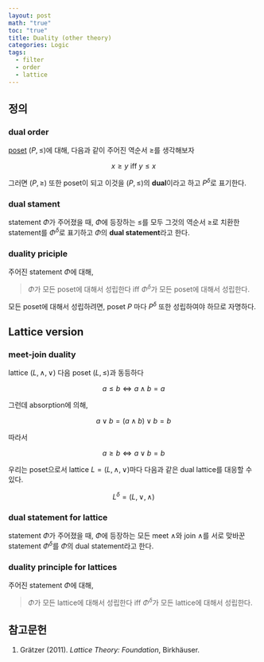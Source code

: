 ```yaml
---
layout: post
math: "true"
toc: "true"
title: Duality (other theory)
categories: Logic
tags:
  - filter
  - order
  - lattice
---
```

## 정의

### dual order

[poset](https://paraconsistent.github.io/logic/2024/02/15/Poset.html) ${ (P,\le) }$에 대해, 다음과 같이 주어진 역순서 ${ \ge }$를 생각해보자

$$ x\ge y \mbox{ iff } y\le x  $$

그러면 ${ (P,\ge) }$ 또한 poset이 되고 이것을 ${ (P,\le) }$의 **dual**이라고 하고 ${ P^{\delta} }$로 표기한다.

### dual stament

statement ${ \Phi }$가 주어졌을 때, ${ \Phi }$에 등장하는 ${ \le }$를 모두 그것의 역순서 ${ \ge }$로 치환한 statement를 ${ \Phi^{\delta} }$로 표기하고 ${ \Phi }$의 **dual statement**라고 한다.

### duality priciple

주어진 statement ${ \Phi }$에 대해,

>${ \Phi }$가 모든 poset에 대해서 성립한다 iff ${ \Phi^{\delta} }$가 모든 poset에 대해서 성립한다.

모든 poset에 대해서 성립하려면, poset ${ P }$ 마다 ${ P^{\delta} }$ 또한 성립하여야 하므로 자명하다.

## Lattice version

### meet-join duality

lattice ${ (L,\wedge,\vee) }$ 다음 poset ${ (L,\le) }$과 동등하다

$$ a \le b \iff a \wedge b = a $$

그런데 absorption에 의해,

$$ a \vee b = (a \wedge b) \vee b = b  $$

따라서

$$ a \ge b \iff a\vee b = b$$

우리는 poset으로서 lattice ${ L= (L,\wedge,\vee) }$마다 다음과 같은 dual lattice를 대응할 수 있다.

$$ L^{\delta}=(L,\vee,\wedge) $$
### dual statement for lattice

statement ${ \Phi }$가 주어졌을 때, ${ \Phi }$에 등장하는 모든 meet ${ \wedge }$와 join ${ \wedge }$를 서로 맞바꾼 statement ${ \Phi^{\delta} }$를 ${ \Phi }$의 dual statement라고 한다.

### duality principle for lattices

주어진 statement ${ \Phi }$에 대해,

> ${ \Phi }$가 모든 lattice에 대해서 성립한다 iff ${ \Phi^{\delta} }$가 모든 lattice에 대해서 성립한다.

## 참고문헌

1. Grätzer (2011). *Lattice Theory: Foundation*, Birkhäuser.